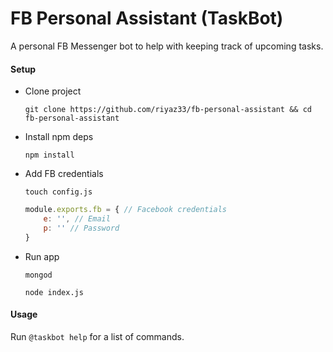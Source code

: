 # FB Personal Assistant (TaskBot)
A personal FB Messenger bot to help with keeping track of upcoming tasks. 

#### Setup

+ Clone project

	```
	git clone https://github.com/riyaz33/fb-personal-assistant && cd fb-personal-assistant
	```

+ Install npm deps

	```
	npm install
	```

+ Add FB credentials

	```
	touch config.js
	```

	```javascript
	module.exports.fb = { // Facebook credentials
		e: '', // Email
		p: '' // Password
	}
	```

+ Run app

	```
	mongod
	```
	
	```
	node index.js
	```


#### Usage

Run `@taskbot help` for a list of commands.
